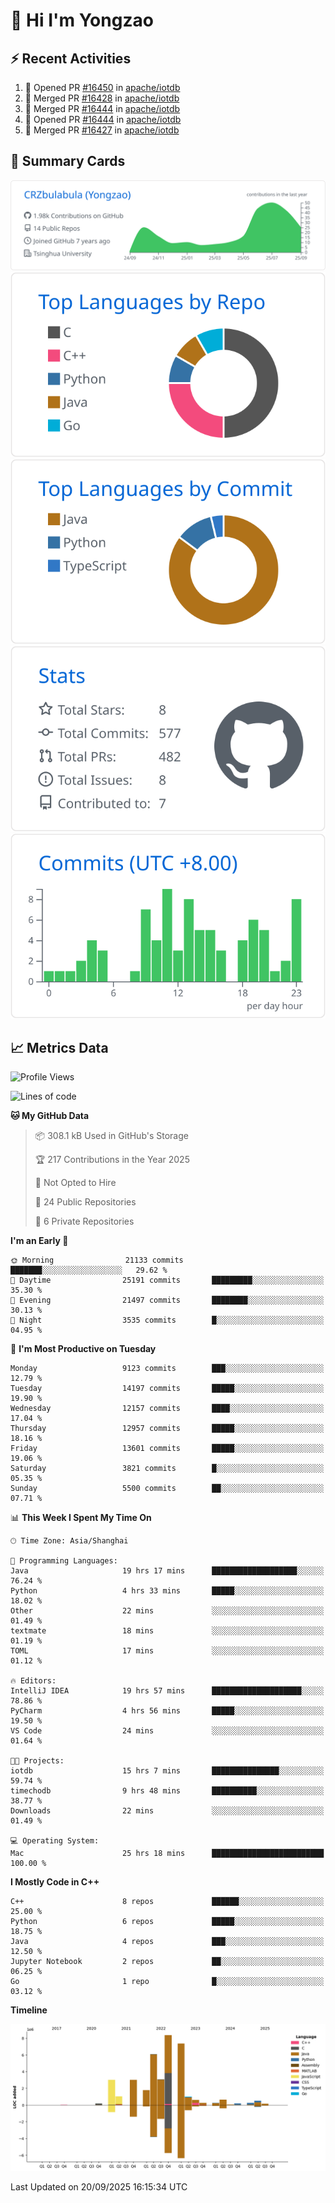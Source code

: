 # 👋 Hi I'm Yongzao

## ⚡ Recent Activities
<!--START_SECTION:activity-->
1. 💪 Opened PR [#16450](https://github.com/apache/iotdb/pull/16450) in [apache/iotdb](https://github.com/apache/iotdb)
2. 🎉 Merged PR [#16428](https://github.com/apache/iotdb/pull/16428) in [apache/iotdb](https://github.com/apache/iotdb)
3. 🎉 Merged PR [#16444](https://github.com/apache/iotdb/pull/16444) in [apache/iotdb](https://github.com/apache/iotdb)
4. 💪 Opened PR [#16444](https://github.com/apache/iotdb/pull/16444) in [apache/iotdb](https://github.com/apache/iotdb)
5. 🎉 Merged PR [#16427](https://github.com/apache/iotdb/pull/16427) in [apache/iotdb](https://github.com/apache/iotdb)
<!--END_SECTION:activity-->

## 🎑 Summary Cards

[![](https://raw.githubusercontent.com/CRZbulabula/CRZbulabula/main/profile-summary-card-output/github/0-profile-details.svg)](https://github.com/vn7n24fzkq/github-profile-summary-cards)
[![](https://raw.githubusercontent.com/CRZbulabula/CRZbulabula/main/profile-summary-card-output/github/1-repos-per-language.svg)](https://github.com/vn7n24fzkq/github-profile-summary-cards) [![](https://raw.githubusercontent.com/CRZbulabula/CRZbulabula/main/profile-summary-card-output/github/2-most-commit-language.svg)](https://github.com/vn7n24fzkq/github-profile-summary-cards)
[![](https://raw.githubusercontent.com/CRZbulabula/CRZbulabula/main/profile-summary-card-output/github/3-stats.svg)](https://github.com/vn7n24fzkq/github-profile-summary-cards) [![](https://raw.githubusercontent.com/CRZbulabula/CRZbulabula/main/profile-summary-card-output/github/4-productive-time.svg)](https://github.com/vn7n24fzkq/github-profile-summary-cards)

## 📈 Metrics Data

<!--START_SECTION:waka-->
![Profile Views](http://img.shields.io/badge/Profile%20Views-0-blue)

![Lines of code](https://img.shields.io/badge/From%20Hello%20World%20I%27ve%20Written-37.7%20million%20lines%20of%20code-blue)

**🐱 My GitHub Data** 

> 📦 308.1 kB Used in GitHub's Storage 
 > 
> 🏆 217 Contributions in the Year 2025
 > 
> 🚫 Not Opted to Hire
 > 
> 📜 24 Public Repositories 
 > 
> 🔑 6 Private Repositories 
 > 
**I'm an Early 🐤** 

```text
🌞 Morning                21133 commits       ███████░░░░░░░░░░░░░░░░░░   29.62 % 
🌆 Daytime                25191 commits       █████████░░░░░░░░░░░░░░░░   35.30 % 
🌃 Evening                21497 commits       ████████░░░░░░░░░░░░░░░░░   30.13 % 
🌙 Night                  3535 commits        █░░░░░░░░░░░░░░░░░░░░░░░░   04.95 % 
```
📅 **I'm Most Productive on Tuesday** 

```text
Monday                   9123 commits        ███░░░░░░░░░░░░░░░░░░░░░░   12.79 % 
Tuesday                  14197 commits       █████░░░░░░░░░░░░░░░░░░░░   19.90 % 
Wednesday                12157 commits       ████░░░░░░░░░░░░░░░░░░░░░   17.04 % 
Thursday                 12957 commits       █████░░░░░░░░░░░░░░░░░░░░   18.16 % 
Friday                   13601 commits       █████░░░░░░░░░░░░░░░░░░░░   19.06 % 
Saturday                 3821 commits        █░░░░░░░░░░░░░░░░░░░░░░░░   05.35 % 
Sunday                   5500 commits        ██░░░░░░░░░░░░░░░░░░░░░░░   07.71 % 
```


📊 **This Week I Spent My Time On** 

```text
🕑︎ Time Zone: Asia/Shanghai

💬 Programming Languages: 
Java                     19 hrs 17 mins      ███████████████████░░░░░░   76.24 % 
Python                   4 hrs 33 mins       █████░░░░░░░░░░░░░░░░░░░░   18.02 % 
Other                    22 mins             ░░░░░░░░░░░░░░░░░░░░░░░░░   01.49 % 
textmate                 18 mins             ░░░░░░░░░░░░░░░░░░░░░░░░░   01.19 % 
TOML                     17 mins             ░░░░░░░░░░░░░░░░░░░░░░░░░   01.12 % 

🔥 Editors: 
IntelliJ IDEA            19 hrs 57 mins      ████████████████████░░░░░   78.86 % 
PyCharm                  4 hrs 56 mins       █████░░░░░░░░░░░░░░░░░░░░   19.50 % 
VS Code                  24 mins             ░░░░░░░░░░░░░░░░░░░░░░░░░   01.64 % 

🐱‍💻 Projects: 
iotdb                    15 hrs 7 mins       ███████████████░░░░░░░░░░   59.74 % 
timechodb                9 hrs 48 mins       ██████████░░░░░░░░░░░░░░░   38.77 % 
Downloads                22 mins             ░░░░░░░░░░░░░░░░░░░░░░░░░   01.49 % 

💻 Operating System: 
Mac                      25 hrs 18 mins      █████████████████████████   100.00 % 
```

**I Mostly Code in C++** 

```text
C++                      8 repos             ██████░░░░░░░░░░░░░░░░░░░   25.00 % 
Python                   6 repos             █████░░░░░░░░░░░░░░░░░░░░   18.75 % 
Java                     4 repos             ███░░░░░░░░░░░░░░░░░░░░░░   12.50 % 
Jupyter Notebook         2 repos             ██░░░░░░░░░░░░░░░░░░░░░░░   06.25 % 
Go                       1 repo              █░░░░░░░░░░░░░░░░░░░░░░░░   03.12 % 
```



**Timeline**

![Lines of Code chart](https://raw.githubusercontent.com/CRZbulabula/CRZbulabula/main/assets/bar_graph.png)


 Last Updated on 20/09/2025 16:15:34 UTC
<!--END_SECTION:waka-->

